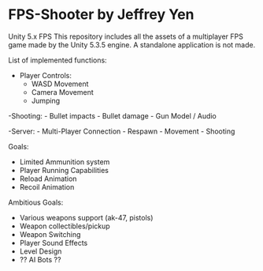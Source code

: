 # FPS-Shooter by Jeffrey Yen
Unity 5.x FPS 
 This repository includes all the assets of a multiplayer FPS game made by the Unity 5.3.5 engine. 
 A standalone application is not made.
 
 List of implemented functions:
 - Player Controls:
    - WASD Movement
    - Camera Movement
    - Jumping
    
 -Shooting:
    - Bullet impacts
    - Bullet damage
    - Gun Model / Audio
    
  -Server:
    - Multi-Player Connection
        - Respawn
        - Movement
        - Shooting
 
 Goals:
  - Limited Ammunition system
  - Player Running Capabilities
  - Reload Animation
  - Recoil Animation

 Ambitious Goals:
  - Various weapons support (ak-47, pistols)
  - Weapon collectibles/pickup
  - Weapon Switching
  - Player Sound Effects
  - Level Design
  - ?? AI Bots ??
